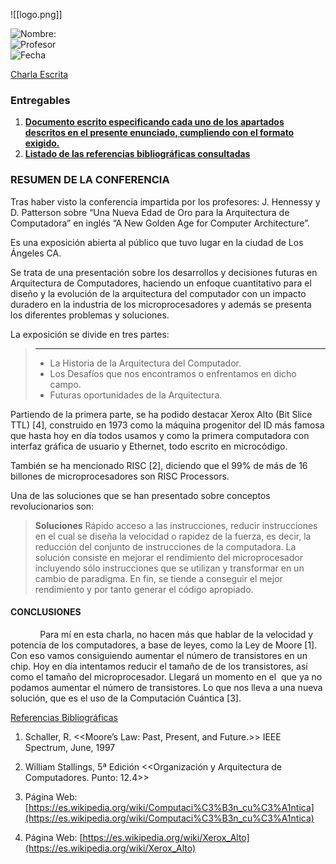 ![[logo.png]]

![Nombre:](https://img.shields.io/badge/Nombre:-Jose%20Luis%20Obiang%20Ela%20Nanguan-orange) <br>
![Profesor](https://img.shields.io/badge/Profesor:-Javier%20Plaza%20Miguel-orange) <br>
![Fecha](https://img.shields.io/badge/Fecha-20%2F11%2F2022-orange)

[Charla Escrita](https://github.com/Jloen1999/TrabajoTutorizadoEC/blob/754f81455a365185babe9b8fe4a9b980f985fd7a/CharlaEscrita.pdf)
<h3><b>Entregables</b></h2>
<ol>
<li><strong><a id="1" href="#Resumen">Documento escrito especificando cada uno de los apartados descritos en el presente enunciado, cumpliendo con el formato exigido.</a></strong></li>
<li><strong><a id="2" href="#Bibliografia">Listado de las referencias bibliográficas consultadas</a></strong></li>
</ol>

<p id="Resumen">

### RESUMEN DE LA CONFERENCIA

Tras haber visto la conferencia impartida por los profesores: J. Hennessy y D. Patterson sobre “Una Nueva Edad de Oro para la Arquitectura de Computadora” en inglés “A New Golden Age for Computer Architecture”.

Es una exposición abierta al público que tuvo lugar en la ciudad de Los Ángeles CA.

Se trata de una presentación sobre los desarrollos y decisiones futuras en Arquitectura de Computadores, haciendo un enfoque cuantitativo para el diseño y la evolución de la arquitectura del computador con un impacto duradero en la industria de los microprocesadores y además se presenta los diferentes problemas y soluciones.

La exposición se divide en tres partes:
> ****
>- La Historia de la Arquitectura del Computador.
>- Los Desafíos que nos encontramos o enfrentamos en dicho campo.
>- Futuras oportunidades de la Arquitectura.

Partiendo de la primera parte, se ha podido destacar Xerox Alto (Bit Slice TTL) [4], construido en 1973 como la máquina progenitor del ID más famosa que hasta hoy en día todos usamos y como la primera computadora con interfaz gráfica de usuario y Ethernet, todo escrito en microcódigo.

También se ha mencionado RISC [2], diciendo que el 99% de más de 16 billones de microprocesadores son RISC Processors.

Una de las soluciones que se han presentado sobre conceptos revolucionarios son:

> **Soluciones**
> Rápido acceso a las instrucciones, reducir instrucciones en el cual se diseña la velocidad o rapidez de la fuerza, es decir, la reducción del conjunto de instrucciones de la computadora. La solución consiste en mejorar el rendimiento del microprocesador incluyendo sólo instrucciones que se utilizan y transformar en un cambio de paradigma. En fin, se tiende a conseguir el mejor rendimiento y por tanto generar el código apropiado. </p>

#### CONCLUSIONES

            Para mí en esta charla, no hacen más que hablar de la velocidad y potencia de los computadores, a base de leyes, como la Ley de Moore [1]. Con eso vamos consiguiendo aumentar el número de transistores en un chip. Hoy en día intentamos reducir el tamaño de de los transistores, así como el tamaño del microprocesador. Llegará un momento en el  que ya no podamos aumentar el número de transistores. Lo que nos lleva a una nueva solución, que es el uso de la Computación Cuántica [3].

<p id="Bibliografia">

[Referencias Bibliográficas](https://github.com/Jloen1999/TrabajoTutorizadoEC/blob/853f0ef69112f2287dba9059a319b4ffb4032526/Referencias%20bibliogr%C3%A1ficas.md)
1. Schaller, R. <<Moore’s Law: Past, Present, and Future.>> IEEE Spectrum, June, 1997

2. William Stallings, 5ª Edición <<Organización y Arquitectura de Computadores. Punto: 12.4>>

3. Página Web: [https://es.wikipedia.org/wiki/Computaci%C3%B3n_cu%C3%A1ntica](https://es.wikipedia.org/wiki/Computaci%C3%B3n_cu%C3%A1ntica)

4. Página Web:  [https://es.wikipedia.org/wiki/Xerox_Alto](https://es.wikipedia.org/wiki/Xerox_Alto)
</p>